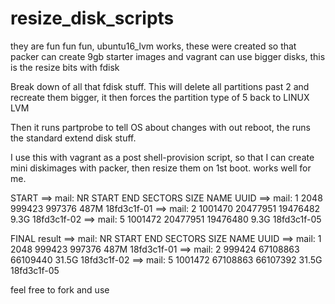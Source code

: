 # resize_disk_scripts
they are fun fun fun,   ubuntu16_lvm works, these were created so that packer can create 9gb starter images and vagrant can use bigger disks, this is the resize bits with fdisk

Break down of all that fdisk stuff. This will delete all partitions past 2 and recreate them bigger, it then forces the partition type of 5 back to LINUX LVM

Then it runs partprobe to tell OS about changes with out reboot, the runs the standard extend disk stuff.

I use this with vagrant as a post shell-provision script, so that I can create mini diskimages with packer, then resize them on 1st boot.
works well for me.


START
==> mail: NR   START      END  SECTORS SIZE NAME UUID
==> mail:  1    2048   999423   997376 487M      18fd3c1f-01
==> mail:  2 1001470 20477951 19476482 9.3G      18fd3c1f-02
==> mail:  5 1001472 20477951 19476480 9.3G      18fd3c1f-05

FINAL result
==> mail: NR   START      END  SECTORS  SIZE NAME UUID
==> mail:  1    2048   999423   997376  487M      18fd3c1f-01
==> mail:  2  999424 67108863 66109440 31.5G      18fd3c1f-02
==> mail:  5 1001472 67108863 66107392 31.5G      18fd3c1f-05

feel free to fork and use


